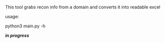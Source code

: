 This tool grabs recon info from a domain and converts it into readable excel

usage:

python3 main.py -h

***in progress***